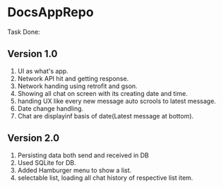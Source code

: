 # DocsAppRepo
Task Done:

## Version 1.0
1. UI as what's app.
2. Network API hit and getting response.
3. Network handing using retrofit and gson.
4. Showing all chat on screen with its creating date and time.
5. handing UX like every new message auto scrools to latest message.
6. Date change handling.
7. Chat are displayinf basis of date(Latest message at bottom).

## Version 2.0
1. Persisting data both send and received in DB
2. Used SQLite for DB.
3. Added Hamburger menu to show a list.
4. selectable list, loading all chat history of respective list item.
